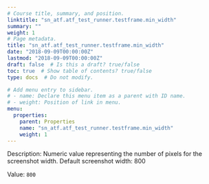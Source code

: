 ```yaml
---
# Course title, summary, and position.
linktitle: "sn_atf.atf_test_runner.testframe.min_width"
summary: ""
weight: 1
# Page metadata.
title: "sn_atf.atf_test_runner.testframe.min_width"
date: "2018-09-09T00:00:00Z"
lastmod: "2018-09-09T00:00:00Z"
draft: false  # Is this a draft? true/false
toc: true  # Show table of contents? true/false
type: docs  # Do not modify.

# Add menu entry to sidebar.
# - name: Declare this menu item as a parent with ID name.
# - weight: Position of link in menu.
menu:
  properties:
    parent: Properties
    name: "sn_atf.atf_test_runner.testframe.min_width"
    weight: 1
---
```


Description: Numeric value representing the number of pixels for the screenshot width. Default screenshot width: 800


Value: `800`